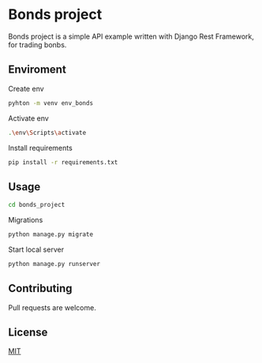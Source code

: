 # Bonds project

Bonds project is a simple API example written with Django Rest Framework, for trading bonbs.

## Enviroment

Create env

```bash
pyhton -m venv env_bonds
```

Activate env

```bash
.\env\Scripts\activate
```

Install requirements

```bash
pip install -r requirements.txt
```
## Usage

```bash
cd bonds_project
```

Migrations

```bash
python manage.py migrate
```

Start local server

```bash
python manage.py runserver
```


## Contributing
Pull requests are welcome.

## License
[MIT](https://choosealicense.com/licenses/mit/)